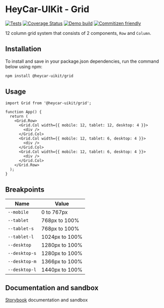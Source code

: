 # HeyCar-UIKit - Grid

[![Tests](https://github.com/hey-car/heycar-uikit/actions/workflows/build.yml/badge.svg)](https://github.com/hey-car/heycar-uikit/actions/workflows/build.yml)
[![Coverage Status](https://coveralls.io/repos/github/hey-car/heycar-uikit/badge.svg)](https://coveralls.io/github/hey-car/heycar-uikit)
[![Demo build](https://github.com/hey-car/heycar-uikit/actions/workflows/main.yml/badge.svg)](https://github.com/hey-car/heycar-uikit/actions/workflows/main.yml)
[![Commitizen friendly](https://img.shields.io/badge/commitizen-friendly-brightgreen.svg)](http://commitizen.github.io/cz-cli/)

12 column grid system that consists of 2 components, `Row` and `Column`.

## Installation

To install and save in your package.json dependencies, run the command below using npm:

```bash
npm install @heycar-uikit/grid
```

## Usage

```tsx
import Grid from '@heycar-uikit/grid';

function App() {
  return (
    <Grid.Row>
      <Grid.Col width={{ mobile: 12, tablet: 12, desktop: 4 }}>
        <div />
      </Grid.Col>
      <Grid.Col width={{ mobile: 12, tablet: 6, desktop: 4 }}>
        <div />
      </Grid.Col>
      <Grid.Col width={{ mobile: 12, tablet: 6, desktop: 4 }}>
        <div />
      </Grid.Col>
    </Grid.Row>
  );
}
```

## Breakpoints

| Name          | Value          |
| ------------- | -------------- |
| `--mobile`    | 0 to 767px     |
| `--tablet`    | 768px to 100%  |
| `--tablet-s`  | 768px to 100%  |
| `--tablet-l`  | 1024px to 100% |
| `--desktop`   | 1280px to 100% |
| `--desktop-s` | 1280px to 100% |
| `--desktop-m` | 1366px to 100% |
| `--desktop-l` | 1440px to 100% |

## Documentation and sandbox

[Storybook](https://hey-car.github.io/heycar-uikit/main/?path=/docs/components-atoms-grid--grid) documentation and sandbox
